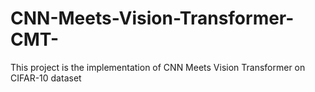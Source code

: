 # CNN-Meets-Vision-Transformer-CMT-
This project is the implementation of CNN Meets Vision Transformer on CIFAR-10 dataset
